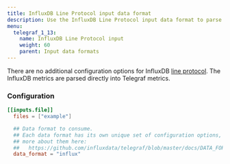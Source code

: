 ```yaml
---
title: InfluxDB Line Protocol input data format
description: Use the InfluxDB Line Protocol input data format to parse InfluxDB metrics directly into Telegraf metrics.
menu:
  telegraf_1_13:
    name: InfluxDB Line Protocol input
    weight: 60
    parent: Input data formats
---
```


There are no additional configuration options for InfluxDB [line protocol][]. The
InfluxDB metrics are parsed directly into Telegraf metrics.

[line protocol]: /influxdb/latest/write_protocols/line/

### Configuration

```toml
[[inputs.file]]
  files = ["example"]

  ## Data format to consume.
  ## Each data format has its own unique set of configuration options, read
  ## more about them here:
  ##   https://github.com/influxdata/telegraf/blob/master/docs/DATA_FORMATS_INPUT.md
  data_format = "influx"
```

